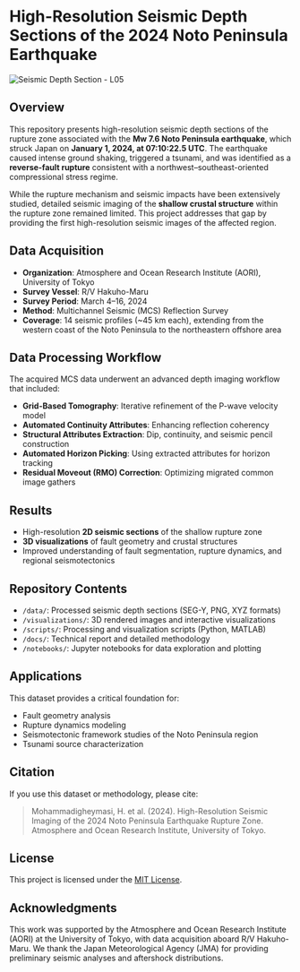 # High-Resolution Seismic Depth Sections of the 2024 Noto Peninsula Earthquake

![Seismic Depth Section - L05](L05.jpg)


## Overview

This repository presents high-resolution seismic depth sections of the rupture zone associated with the **Mw 7.6 Noto Peninsula earthquake**, which struck Japan on **January 1, 2024, at 07:10:22.5 UTC**. The earthquake caused intense ground shaking, triggered a tsunami, and was identified as a **reverse-fault rupture** consistent with a northwest–southeast-oriented compressional stress regime.

While the rupture mechanism and seismic impacts have been extensively studied, detailed seismic imaging of the **shallow crustal structure** within the rupture zone remained limited. This project addresses that gap by providing the first high-resolution seismic images of the affected region.

## Data Acquisition

- **Organization**: Atmosphere and Ocean Research Institute (AORI), University of Tokyo
- **Survey Vessel**: R/V Hakuho-Maru
- **Survey Period**: March 4–16, 2024
- **Method**: Multichannel Seismic (MCS) Reflection Survey
- **Coverage**: 14 seismic profiles (~45 km each), extending from the western coast of the Noto Peninsula to the northeastern offshore area

## Data Processing Workflow

The acquired MCS data underwent an advanced depth imaging workflow that included:

- **Grid-Based Tomography**: Iterative refinement of the P-wave velocity model
- **Automated Continuity Attributes**: Enhancing reflection coherency
- **Structural Attributes Extraction**: Dip, continuity, and seismic pencil construction
- **Automated Horizon Picking**: Using extracted attributes for horizon tracking
- **Residual Moveout (RMO) Correction**: Optimizing migrated common image gathers

## Results

- High-resolution **2D seismic sections** of the shallow rupture zone
- **3D visualizations** of fault geometry and crustal structures
- Improved understanding of fault segmentation, rupture dynamics, and regional seismotectonics

## Repository Contents

- `/data/`: Processed seismic depth sections (SEG-Y, PNG, XYZ formats)
- `/visualizations/`: 3D rendered images and interactive visualizations
- `/scripts/`: Processing and visualization scripts (Python, MATLAB)
- `/docs/`: Technical report and detailed methodology
- `/notebooks/`: Jupyter notebooks for data exploration and plotting

## Applications

This dataset provides a critical foundation for:

- Fault geometry analysis
- Rupture dynamics modeling
- Seismotectonic framework studies of the Noto Peninsula region
- Tsunami source characterization

## Citation

If you use this dataset or methodology, please cite:

> Mohammadigheymasi, H. et al. (2024). High-Resolution Seismic Imaging of the 2024 Noto Peninsula Earthquake Rupture Zone. Atmosphere and Ocean Research Institute, University of Tokyo.

## License

This project is licensed under the [MIT License](LICENSE).

## Acknowledgments

This work was supported by the Atmosphere and Ocean Research Institute (AORI) at the University of Tokyo, with data acquisition aboard R/V Hakuho-Maru. We thank the Japan Meteorological Agency (JMA) for providing preliminary seismic analyses and aftershock distributions.

